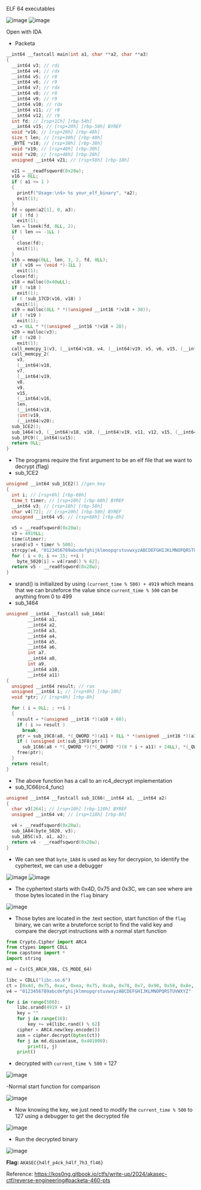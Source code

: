 ELF 64 executables


![image](https://github.com/neziRzz/CTF_Writeups/assets/126742756/d18a9012-1d85-4b19-8308-edd368a6f96b)
![image](https://github.com/neziRzz/CTF_Writeups/assets/126742756/08ac553b-c47f-419f-bc58-9a006deaebdf)

Open with IDA

- Packeta
```C++
__int64 __fastcall main(int a1, char **a2, char **a3)
{
  __int64 v3; // rdi
  __int64 v4; // rdx
  __int64 v5; // r8
  __int64 v6; // r9
  __int64 v7; // rdx
  __int64 v8; // r8
  __int64 v9; // r9
  __int64 v10; // rdx
  __int64 v11; // r8
  __int64 v12; // r9
  int fd; // [rsp+1Ch] [rbp-54h]
  __int64 v15; // [rsp+20h] [rbp-50h] BYREF
  void *v16; // [rsp+28h] [rbp-48h]
  size_t len; // [rsp+30h] [rbp-40h]
  _BYTE *v18; // [rsp+38h] [rbp-38h]
  void *v19; // [rsp+40h] [rbp-30h]
  void *v20; // [rsp+48h] [rbp-28h]
  unsigned __int64 v21; // [rsp+58h] [rbp-18h]

  v21 = __readfsqword(0x28u);
  v16 = 0LL;
  if ( a1 <= 1 )
  {
    printf("Usage:\n$> %s your_elf_binary", *a2);
    exit(1);
  }
  fd = open(a2[1], 0, a3);
  if ( !fd )
    exit(1);
  len = lseek(fd, 0LL, 2);
  if ( len == -1LL )
  {
    close(fd);
    exit(1);
  }
  v16 = mmap(0LL, len, 3, 2, fd, 0LL);
  if ( v16 == (void *)-1LL )
    exit(1);
  close(fd);
  v18 = malloc(0x40uLL);
  if ( !v18 )
    exit(1);
  if ( !sub_17CD(v16, v18) )
    exit(1);
  v19 = malloc(8LL * *((unsigned __int16 *)v18 + 30));
  if ( !v19 )
    exit(1);
  v3 = 8LL * *((unsigned __int16 *)v18 + 28);
  v20 = malloc(v3);
  if ( !v20 )
    exit(1);
  call_memcpy_1(v3, (__int64)v18, v4, (__int64)v19, v5, v6, v15, (__int64)v16, len, (__int64)v18, (__int64)v19);
  call_memcpy_2(
    v3,
    (__int64)v18,
    v7,
    (__int64)v19,
    v8,
    v9,
    v15,
    (__int64)v16,
    len,
    (__int64)v18,
    (int)v19,
    (__int64)v20);
  sub_1CE2();
  sub_1464(v3, (__int64)v18, v10, (__int64)v19, v11, v12, v15, (__int64)v16, len, (__int64)v18, (__int64)v19);
  sub_1FC9((__int64)&v15);
  return 0LL;
}
```
- The programs require the first argument to be an elf file that we want to decrypt (flag)
- sub_1CE2
```C++
unsigned __int64 sub_1CE2() //gen_key
{
  int i; // [rsp+8h] [rbp-68h]
  time_t timer; // [rsp+10h] [rbp-60h] BYREF
  __int64 v3; // [rsp+18h] [rbp-58h]
  char v4[72]; // [rsp+20h] [rbp-50h] BYREF
  unsigned __int64 v5; // [rsp+68h] [rbp-8h]

  v5 = __readfsqword(0x28u);
  v3 = 4919LL;
  time(&timer);
  srand(v3 + timer % 500);
  strcpy(v4, "0123456789abcdefghijklmnopqrstuvwxyzABCDEFGHIJKLMNOPQRSTUVWXYZ");
  for ( i = 0; i <= 15; ++i )
    byte_5020[i] = v4[rand() % 62];
  return v5 - __readfsqword(0x28u);
}
```  
- srand() is initialized by using `(current_time % 500) + 4919` which means that we can bruteforce the value since `current_time % 500` can be anything from 0 to 499
- sub_1464
```C++
unsigned __int64 __fastcall sub_1464(
        __int64 a1,
        __int64 a2,
        __int64 a3,
        __int64 a4,
        __int64 a5,
        __int64 a6,
        int a7,
        __int64 a8,
        int a9,
        __int64 a10,
        __int64 a11)
{
  unsigned __int64 result; // rax
  unsigned __int64 i; // [rsp+0h] [rbp-10h]
  void *ptr; // [rsp+8h] [rbp-8h]

  for ( i = 0LL; ; ++i )
  {
    result = *(unsigned __int16 *)(a10 + 60);
    if ( i >= result )
      break;
    ptr = sub_19C8(a8, *(_QWORD *)(a11 + 8LL * *(unsigned __int16 *)(a10 + 62)), **(_DWORD **)(8 * i + a11));
    if ( (unsigned int)sub_13F8(ptr) )
      sub_1C66(a8 + *(_QWORD *)(*(_QWORD *)(8 * i + a11) + 24LL), *(_QWORD *)(*(_QWORD *)(8 * i + a11) + 32LL)); //rc4
    free(ptr);
  }
  return result;
}
```
- The above function has a call to an rc4_decrypt implementation
- sub_1C66(rc4_func)
```C++
unsigned __int64 __fastcall sub_1C66(__int64 a1, __int64 a2)
{
  char v3[264]; // [rsp+10h] [rbp-110h] BYREF
  unsigned __int64 v4; // [rsp+118h] [rbp-8h]

  v4 = __readfsqword(0x28u);
  sub_1A84(byte_5020, v3);
  sub_1B5C(v3, a1, a2);
  return v4 - __readfsqword(0x28u);
}
```
- We can see that `byte_1A84` is used as key for decrypion, to identify the cyphertext, we can use a debugger

![image](https://github.com/neziRzz/CTF_Writeups/assets/126742756/70ef69bc-175d-41ed-bf68-dfa46fa5e51f)
![image](https://github.com/neziRzz/CTF_Writeups/assets/126742756/6f3fa5aa-b69d-470d-83ac-d7ae962da97b)

- The cyphertext starts with 0x4D, 0x75 and 0x3C, we can see where are those bytes located in the `flag` binary

![image](https://github.com/neziRzz/CTF_Writeups/assets/126742756/80794f08-6799-4ca0-a1e5-f95931fa6e99)

- Those bytes are located in the .text section, start function of the `flag` binary, we can write a bruteforce script to find the valid key and compare the decrypt instructions with a normal start function
```python
from Crypto.Cipher import ARC4
from ctypes import CDLL
from capstone import *
import string

md = Cs(CS_ARCH_X86, CS_MODE_64)

libc = CDLL("libc.so.6")
ct = [0x4d, 0x75, 0xac, 0xea, 0x75, 0xab, 0x78, 0x7, 0x90, 0x58, 0x8e, 0x25, 0x7, 0x84, 0x3f, 0x73, 0x2b, 0xa2, 0x70, 0x40, 0x78, 0x62, 0x4b, 0xfd, 0x65, 0xf0, 0x9b, 0x7, 0x58, 0x44, 0x9d, 0xca, 0x5a, 0x37]
v4 = "0123456789abcdefghijklmnopqrstuvwxyzABCDEFGHIJKLMNOPQRSTUVWXYZ"

for i in range(500):
	libc.srand(4919 + i)
	key = ""
	for j in range(16):
		key += v4[libc.rand() % 62]
	cipher = ARC4.new(key.encode())
	asm = cipher.decrypt(bytes(ct))
	for j in md.disasm(asm, 0x401000):
		print(i, j)
	print() 
```
- decrypted with `current_time % 500` = 127

![image](https://github.com/neziRzz/CTF_Writeups/assets/126742756/fa3154a2-bada-4b19-b470-a9733a4fe435)

-Normal start function for comparison

![image](https://github.com/neziRzz/CTF_Writeups/assets/126742756/e5d0ae4f-238e-401e-b85c-77d41fefe23a)

- Now knowing the key, we just need to modify the `current_time % 500` to 127 using a debugger to get the decrypted file

![image](https://github.com/neziRzz/CTF_Writeups/assets/126742756/42020db2-2e10-4f3b-839a-848a32068666)

- Run the decrypted binary

![image](https://github.com/neziRzz/CTF_Writeups/assets/126742756/7b63ceac-1cc7-4a66-a3c3-de7924604d40)

**Flag:** `AKASEC{h4lf_p4ck_h4lf_7h3_fl46}`

Reference: <https://kos0ng.gitbook.io/ctfs/write-up/2024/akasec-ctf/reverse-engineering#packeta-460-pts>










